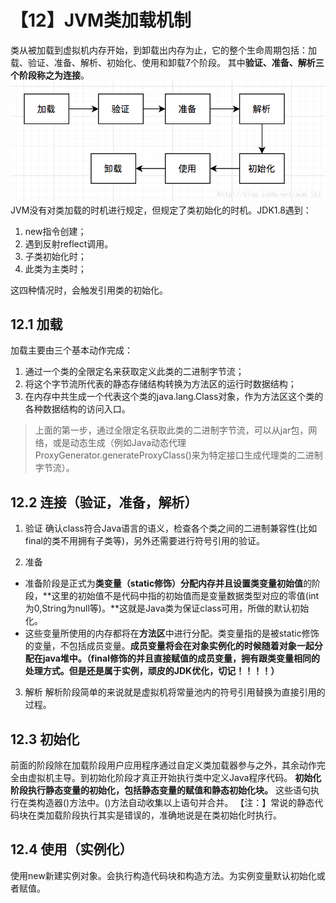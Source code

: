 # 【12】JVM类加载机制
类从被加载到虚拟机内存开始，到卸载出内存为止，它的整个生命周期包括：加载、验证、准备、解析、初始化、使用和卸载7个阶段。
其中**验证、准备、解析三个阶段称之为连接**。
![5c67ea50c69ff1051193481d34eae54f](【12】JVM类加载机制.resources/8DCD7C41-4129-4B14-B735-79BC9D87E26C.png)
JVM没有对类加载的时机进行规定，但规定了类初始化的时机。JDK1.8遇到：
1. new指令创建；
2. 遇到反射reflect调用。
3. 子类初始化时；
4. 此类为主类时；

这四种情况时，会触发引用类的初始化。
## 12.1 加载
加载主要由三个基本动作完成：
1. 通过一个类的全限定名来获取定义此类的二进制字节流；
2. 将这个字节流所代表的静态存储结构转换为方法区的运行时数据结构；
3. 在内存中共生成一个代表这个类的java.lang.Class对象，作为方法区这个类的各种数据结构的访问入口。
> 上面的第一步，通过全限定名获取此类的二进制字节流，可以从jar包，网络，或是动态生成（例如Java动态代理ProxyGenerator.generateProxyClass()来为特定接口生成代理类的二进制字节流）。

## 12.2 连接（验证，准备，解析）
1. 验证
确认class符合Java语言的语义，检查各个类之间的二进制兼容性(比如final的类不用拥有子类等)，另外还需要进行符号引用的验证。

2. 准备
- 准备阶段是正式为**类变量（static修饰）分配内存并且设置类变量初始值**的阶段，**这里的初始值不是代码中指的初始值而是变量数据类型对应的零值(int为0,String为null等)。**这就是Java类为保证class可用，所做的默认初始化。
- 这些变量所使用的内存都将在**方法区**中进行分配。类变量指的是被static修饰的变量，不包括成员变量。**成员变量将会在对象实例化的时候随着对象一起分配在java堆中。（final修饰的并且直接赋值的成员变量，拥有跟类变量相同的处理方式。但是还是属于实例，顽皮的JDK优化，切记！！！！）**

3. 解析
解析阶段简单的来说就是虚拟机将常量池内的符号引用替换为直接引用的过程。

## 12.3 初始化
前面的阶段除在加载阶段用户应用程序通过自定义类加载器参与之外，其余动作完全由虚拟机主导。到初始化阶段才真正开始执行类中定义Java程序代码。
**初始化阶段执行静态变量的初始化，包括静态变量的赋值和静态初始化块。**
这些语句执行在类构造器<clinit>()方法中。<clinit>()方法自动收集以上语句并合并。
【注：】常说的静态代码块在类加载阶段执行其实是错误的，准确地说是在类初始化时执行。

## 12.4 使用（实例化）
使用new新建实例对象。会执行构造代码块和构造方法。为实例变量默认初始化或者赋值。
